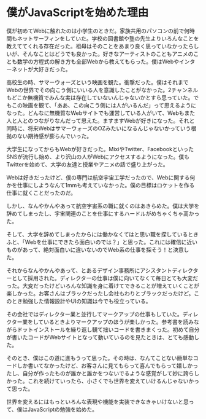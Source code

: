 # 僕がJavaScriptを始めた理由

僕が初めてWebに触れたのは小学生のときだ。家族共用のパソコンの前で何時間もネットサーフィンをしていた。学校の図書館や塾の先生よりいろんなことを教えててくれる存在だった。祖母はそのことをあまり良く思っていなかったらしいが、そんなことはどうでも良かった。好きなアーティストのこともアニメのことも数学の方程式の解き方も全部Webから教えてもらった。僕はWebやインターネットが大好きだった。

高校生の時、サマーウォーズという映画を観た。衝撃だった。僕はそれまでWebの世界でその向こう側にいいる人を意識したことがなかった。2チャンネルもどこか無機質でみんな実は存在していないんじゃないかとすら思っていた。でもこの映画を観て、「ああ、この向こう側には人がいるんだ」って思えるようになった。どんなに無機質なWebサイトでも運営している人がいて、Webもまた人と人とのつながりなんだって思えた。ますますWebが好きになった。それと同時に、将来WebはサマーウォーズのOZみたいになるんじゃないかっていう根拠のない期待感が膨らんでいった。

大学生になってからもWebが好きだった。MixiやTwitter、FacebookといったSNSが流行し始め、より沢山の人がWebにアクセスするようになった。僕もTwitterを始めて、大学の友達と授業やアニメの話で盛り上がった。

Webは好きだったけど、僕の専門は航空宇宙工学だったので、Webに関する何かを仕事にしようなんて1mmも考えていなかった。僕の目標はロケットを作る仕事に就くことだったのだ。

しかし、なんやかんやあって航空宇宙系の職に就くのはあきらめた。僕は大学を辞めてしまったし、宇宙関連のことを仕事にするハードルがめちゃくちゃ高かった。

そして、大学を辞めてしまったからには働かなくてはと思い職を探しているときふと、「Webを仕事にできたら面白いのでは？」と思った。これには確信に近いものがあって、絶対面白いに違いないのでWeb系の仕事を探そう！と決意した。

それからなんやかんやあって、とあるデザイン事務所にアシスタントディレクターとして採用された。ディレクターの仕事は僕に向いてなくて毎日とても大変だった。大変だったけどいろんな知識を身に着けてできることが増えていくことが楽しかった。お客さんはブラックだったし会社もわりとブラックだったけど。このとき勉強した情報設計やUIの知識は今でも役立っている。

その会社ではディレクター業と並行してマークアップの仕事もしていた。ディレクター業をしているときよりマークアップのほうが楽しかった。参考書を読みながらドットインストールを繰り返し観て拙いコードを書きまくった。初めて自分が書いたコードがWebサイトとなって動いているのを見たときは、とても感動した。

そのとき、僕はこの道に進もうって思った。その時は、なんてことない簡単なコードしか書いてなかったけど、お客さんに見てもらって喜んでもらって嬉しかったし、自分が作ったものが誰かと誰かをつないでるような感覚がして妙に誇らしかった。これを続けていったら、小さくでも世界を変えていけるんじゃないかって思った。

世界を変えるにはもっといろんな表現や機能を実装できなきゃいけないと思って、僕はJavaScriptの勉強を始めた。
